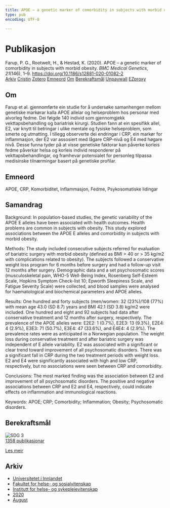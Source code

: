 ```yaml
---
title: APOE – a genetic marker of comorbidity in subjects with morbid obesity
type: pub
encoding: UTF-8

---
```

<h1>Publikasjon</h1>
<article id="csl-bib-container-LIVRTS4N" class="csl-bib-container">
  <div class="csl-bib-body"> <div class="csl-entry">Farup, P. G., Rootwelt, H., &#38; Hestad, K. (2020). APOE – a genetic marker of comorbidity in subjects with morbid obesity. <i>BMC Medical Genetics</i>, <i>21</i>(146), 1–9. <a href="https://doi.org/10.1186/s12881-020-01082-2">https://doi.org/10.1186/s12881-020-01082-2</a></div> </div>
  <div class="csl-bib-buttons">
    <a href="#taxonomy-article-LIVRTS4N" alt="archive" class="csl-bib-button">Arkiv</a>
    <a href="https://app.cristin.no/results/show.jsf?id=1824333" alt="Cristin" class="csl-bib-button">Cristin</a>
    <a href="http://zotero.org/groups/5881554/items/LIVRTS4N" alt="Zotero" class="csl-bib-button">Zotero</a>
    <a href="#keywords-article-LIVRTS4N" alt="keywords" class="csl-bib-button">Emneord</a>
    <a href="#about-article-LIVRTS4N" alt="about_pub" class="csl-bib-button">Om</a>
    <a href="#sdg-article-LIVRTS4N" alt="sdg" class="csl-bib-button">Berekraftsmål</a>
    <a href="https://bmcmedgenet.biomedcentral.com/track/pdf/10.1186/s12881-020-01082-2" alt="Unpaywall" class="csl-bib-button">Unpaywall</a>
    <a href="https://bmcmedgenet.biomedcentral.com/track/pdf/10.1186/s12881-020-01082-2" alt="EZproxy" class="csl-bib-button">EZproxy</a>
  </div>
  <div id="csl-bib-meta-container-LIVRTS4N"></div>
</article>
<div id="csl-bib-meta-LIVRTS4N" class="csl-bib-meta">
  <article id="about-article-LIVRTS4N" class="about_pub-article">
    <h1>Om</h1>
    Farup et al. gjennomførte ein studie for å undersøke samanhengen mellom genetiske markørar kalla APOE allelar og helseproblem hos personar med alvorleg fedme. Dei følgde 140 individ som gjennomgjekk vekttapsbehandling og bariatrisk kirurgi. Studien fann at ein spesifikk allel, E2, var knytt til betringar i ulike mentale og fysiske helseproblem, som smerte og utmatting. I tillegg observerte dei endringar i CRP, ein markør for inflammasjon, der E2 var assosiert med lågare CRP-nivå og E4 med høgare nivå. Desse funna tyder på at visse genetiske faktorar kan påverke korleis fedme påverkar helsa og korleis individ responderer på vekttapsbehandlingar, og framhevar potensialet for personleg tilpassa medisinske tilnærmingar basert på genetiske profilar.
  </article>
  <article id="keywords-article-LIVRTS4N" class="keywords-article">
    <h1>Emneord</h1>
    APOE, CRP, Komorbiditet, Inflammasjon, Fedme, Psykosomatiske lidingar
  </article>
  <article id="abstract-article-LIVRTS4N" class="abstract-article">
    <h1>Samandrag</h1>
    Background: In population-based studies, the genetic variability of the APOE E alleles have been associated with health outcomes. Health problems are common in subjects with obesity. This study explored associations between the APOE E alleles and comorbidity in subjects with morbid obesity. 
 
Methods: The study included consecutive subjects referred for evaluation of bariatric surgery with morbid obesity (defined as BMI > 40 or > 35 kg/m2 with complications related to obesity). The subjects followed a conservative weight loss program for 6 months before surgery and had a follow-up visit 12 months after surgery. Demographic data and a set psychosomatic scores (musculoskeletal pain, WHO-5 Well-Being Index, Rosenberg Self-Esteem Scale, Hopkins Symptom Check-list 10; Epworth Sleepiness Scale, and Fatigue Severity Scale) were collected, and blood samples were analysed for haematological and biochemical parameters and APOE alleles. 
 
Results: One hundred and forty subjects (men/women: 32 (23%)/108 (77%) with mean age 43.0 (SD 8.7) years and BMI 42.1 (SD 3.8) kg/m2 were included. One hundred and eight and 92 subjects had data after conservative treatment and 12 months after surgery, respectively. The prevalence of the APOE alleles were: E2E2: 1 (0.7%), E2E3: 13 (9.3%), E2E4: 4 (2.9%), E3E3: 71 (50.7%), E3E4: 47 (33.6%), and E4E4: 4 (2.9%). The prevalence rates were as anticipated in a Norwegian population. The weight loss during conservative treatment and after bariatric surgery was independent of E allele variability. E2 was associated with a significant or clear trend toward improvement of all psychosomatic disorders. There was a significant fall in CRP during the two treatment periods with weight loss. E2 and E4 were significantly associated with high and low CRP, respectively, but no associations were seen between CRP and comorbidity. 
 
Conclusions: The most marked finding was the association between E2 and improvement of all psychosomatic disorders. The positive and negative associations between CRP and E2 and E4, respectively, could indicate effects on inflammation and immunological reactions. 
 
Keywords: APOE; CRP; Comorbidity; Inflammation; Obesity; Psychosomatic disorders.
  </article>
  <article id="sdg-article-LIVRTS4N" class="sdg-article">
    <h1>Berekraftsmål</h1>
    <div class="sdg-container"><div id="sdg3" class="sdg">
        <img src="{{< params subfolder >}}images/sdg/sdg03_nn.png" class="image" alt="SDG 3">
        <div class="sdg-overlay">
          <a href="{{< params subfolder >}}nn/archive/?sdg=3#archive" class="sdg-publication-count"><span>1358</span> publikasjonar</a>
          <p><a href="https://fn.no/om-fn/fns-baerekraftsmaal/god-helse-og-livskvalitet?lang=nno-NO" class="sdg-read-more">Les meir</a></p>
        </div>
      </div></div>
  </article>
  <article id="taxonomy-article-LIVRTS4N" class="taxonomy-article">
    <h1>Arkiv</h1>
    <ul>
      <li><a href="{{< params subfolder >}}nn/archive/?key=3DCRN523">Universitetet i Innlandet</a></li>
      <li><a href="{{< params subfolder >}}nn/archive/?key=IDKFS3MX">Fakultet for helse- og sosialvitenskap</a></li>
      <li><a href="{{< params subfolder >}}nn/archive/?key=GTV4ECMZ">Institutt for helse- og sykepleievitenskap</a></li>
      <li><a href="{{< params subfolder >}}nn/archive/?key=LNJIKLR2">2020</a></li>
      <li><a href="{{< params subfolder >}}nn/archive/?key=MCAHBVNW">August</a></li>
    </ul>
  </article>
</div>
